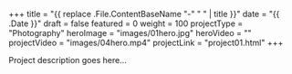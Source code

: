 +++
title = "{{ replace .File.ContentBaseName "-" " " | title }}"
date = "{{ .Date }}"
draft = false
featured = 0
weight = 100
projectType = "Photography"
heroImage = "images/01hero.jpg"
heroVideo = ""
projectVideo = "images/04hero.mp4"
projectLink = "project01.html"
+++

Project description goes here...
